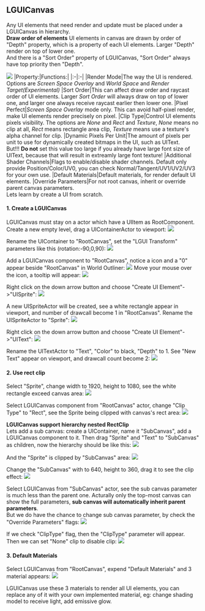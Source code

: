 ## LGUICanvas

Any UI elements that need render and update must be placed under a LGUICanvas in hierarchy.  
**Draw order of elements**
UI elements in canvas are drawn by order of "Depth" property, which is a property of each UI elements. Larger "Depth" render on top of lower one.    
And there is a "Sort Order" property of LGUICanvas, "Sort Order" always have top priority then "Depth".
  
![](0.png)
|Property:|Functions:|
|:-|:-|
|Render Mode|The way the UI is rendered. Options are *Screen Space Overlay* and *World Space* and *Render Target(Experimental)*
|Sort Order|This can affect draw order and raycast order of UI elements. Larger *Sort Order* will always draw on top of lower one, and larger one always receive raycast earlier then lower one.
|Pixel Perfect|*Screen Space Overlay* mode only. This can avoid half-pixel render, make UI elements render precisely on pixel.
|Clip Type|Control UI elements pixels visibility. The options are *None* and *Rect* and *Texture*, *None* means no clip at all, *Rect* means rectangle area clip, *Texture* means use a texture's alpha channel for clip.
|Dynamic Pixels Per Unit|The amount of pixels per unit to use for dynamically created bitmaps in the UI, such as UIText. <br>But!!! **Do not** set this value too large if you already have large font size of UIText, because that will result in extreamly large font texture!
|Additional Shader Channels|Flags to enable/disable shader channels. Default only provide Position/Color/UV0, you can check Normal/Tangent/UV1/UV2/UV3 for your own use.
|Default Materials|Default materials, for render default UI elements.
|Override Parameters|For not root canvas, inherit or override parent canvas parameters.
<br>
Lets learn by create a UI from scratch.
  
#### 1. Create a LGUICanvas
LGUICanvas must stay on a actor which have a UIItem as RootComponent.
Create a new empty level, drag a UIContainerActor to viewport:
![](1.png)

Rename the UIContainer to "RootCanvas", set the "LGUI Transform" parameters like this (rotation:-90,0,90):
![](2.png)

Add a LGUICanvas component to "RootCanvas", notice a icon and a "0" appear beside "RootCanvas" in World Outliner:
![](3.png)
Move your mouse over the icon, a tooltip will appear:
![](4.png)

Right click on the down arrow button and choose "Create UI Element"->"UISprite":
![](5.png)

A new UISpriteActor will be created, see a white rectangle appear in viewport, and number of drawcall become 1 in "RootCanvas". Rename the UISpriteActor to "Sprite":
![](6.png)

Right click on the down arrow button and choose "Create UI Element"->"UIText":
![](7.png)

Rename the UITextActor to "Text", "Color" to black, "Depth" to 1. See "New Text" appear on viewport, and drawcall count become 2:
![](8.png)

#### 2. Use rect clip
Select "Sprite", change width to 1920, height to 1080, see the white rectangle exceed canvas area:
![](9.png)

Select LGUICanvas component from "RootCanvas" actor, change "Clip Type" to "Rect", see the Sprite being clipped with canvas's rect area:
![](10.png)

**LGUICanvas support hierarchy nested RectClip**  
Lets add a sub canvas: create a UIContainer, name it "SubCanvas", add a LGUICanvas component to it. Then drag "Sprite" and "Text" to "SubCanvas" as children, now the hierarchy should be like this:
![](11.png)

And the "Sprite" is clipped by "SubCanvas" area:
![](12.png)

Change the "SubCanvas" with to 640, height to 360, drag it to see the clip effect:
![](13.png)

Select LGUICanvas from "SubCanvas" actor, see the sub canvas parameter is much less than the parent one. Acturally only the top-most canvas can show the full parameters, **sub canvas will automatically inherit parent parameters**.  
But we do have the chance to change sub canvas parameter, by check the "Override Parameters" flags:
![](14.png)

If we check "ClipType" flag, then the "ClipType" parameter will appear. Then we can set "None" clip to disable clip:
![](15.png)

#### 3. Default Materials
Select LGUICanvas from "RootCanvas", expend "Default Materials" and 3 material appears:
![](16.png)

LGUICanvas use these 3 materials to render all UI elements, you can replace any of it with your own implemented material, eg: change shading model to receive light, add emissive glow.
